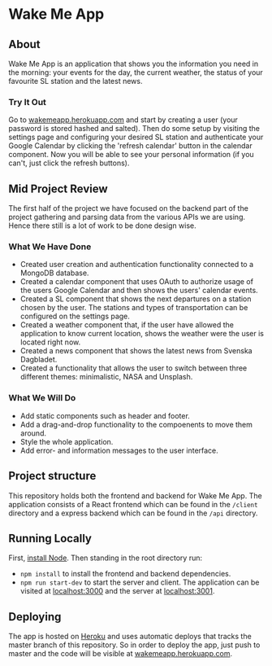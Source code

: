 # Wake Me App

## About
Wake Me App is an application that shows you the information you need in the morning: your events for the day, the current weather, the status of your favourite SL station and the latest news.

### Try It Out
Go to [wakemeapp.herokuapp.com](https://wakemeapp.herokuapp.com) and start by creating a user (your password is stored hashed and salted). Then do some setup by visiting the settings page and configuring your desired SL station and authenticate your Google Calendar by clicking the 'refresh calendar' button in the calendar component. Now you will be able to see your personal information (if you can't, just click the refresh buttons).

## Mid Project Review
The first half of the project we have focused on the backend part of the project gathering and parsing data from the various APIs we are using. Hence there still is a lot of work to be done design wise.

### What We Have Done
- Created user creation and authentication functionality connected to a MongoDB database.
- Created a calendar component that uses OAuth to authorize usage of the users Google Calendar and then shows the users' calendar events.
- Created a SL component that shows the next departures on a station chosen by the user. The stations and types of transportation can be configured on the settings page.
- Created a weather component that, if the user have allowed the application to know current location, shows the weather were the user is located right now.
- Created a news component that shows the latest news from Svenska Dagbladet.
- Created a functionality that allows the user to switch between three different themes: minimalistic, NASA and Unsplash.

### What We Will Do
- Add static components such as header and footer.
- Add a drag-and-drop functionality to the compoenents to move them around.
- Style the whole application.
- Add error- and information messages to the user interface.

## Project structure
This repository holds both the frontend and backend for Wake Me App. The application consists of a React frontend which can be found in the `/client` directory and a express backend which can be found in the `/api` directory.

## Running Locally
First, [install Node](https://docs.npmjs.com/getting-started/installing-node). Then standing in the root directory run:
* `npm install` to install the frontend and backend dependencies.
* `npm run start-dev` to start the server and client. The application can be visited at [localhost:3000](https://localhost:3000) and the server at [localhost:3001](https://localhost:3001).

## Deploying
The app is hosted on [Heroku](https://heroku.com) and uses automatic deploys that tracks the master branch of this repository. So in order to deploy the app, just push to master and the code will be visible at [wakemeapp.herokuapp.com](https://wakemeapp.herokuapp.com).